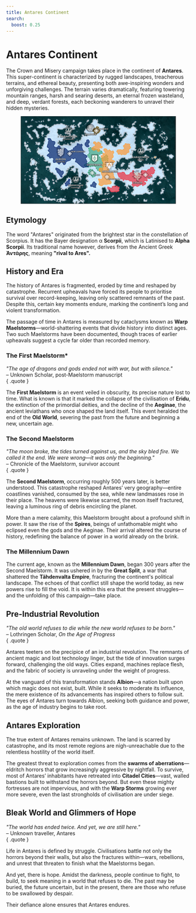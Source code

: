```yaml
---
title: Antares Continent
search:
  boost: 0.25
---
```


# Antares Continent

The Crown and Misery campaign takes place in the continent of **Antares**. This super-continent is characterized by rugged landscapes, treacherous terrains, and ethereal beauty, presenting both awe-inspiring wonders and unforgiving challenges. The terrain varies dramatically, featuring towering mountain ranges, harsh and searing deserts, an eternal frozen wasteland, and deep, verdant forests, each beckoning wanderers to unravel their hidden mysteries.

<figure markdown="span">

  ![Image title](https://raw.githubusercontent.com/Eschatologue/CM_wiki/main/assets/antares-map.png)

</figure>

## Etymology

The word "Antares" originated from the brightest star in the constellation of Scorpius. It has the Bayer designation α **Scorpii**, which is Latinised to **Alpha Scorpii**. Its traditional name however, derives from the Ancient Greek **Ἀντάρης**, meaning **"rival to Ares".**

## History and Era  

The history of Antares is fragmented, eroded by time and reshaped by catastrophe. Recurrent upheavals have forced its people to prioritise survival over record-keeping, leaving only scattered remnants of the past. Despite this, certain key moments endure, marking the continent’s long and violent transformation.  

The passage of time in Antares is measured by cataclysms known as **Warp Maelstorms**—world-shattering events that divide history into distinct ages. Two such Maelstorms have been documented, though traces of earlier upheavals suggest a cycle far older than recorded memory.  

### The First Maelstorm* 

*"The age of dragons and gods ended not with war, but with silence."*  
– Unknown Scholar, post-Maelstorm manuscript  
{ .quote }  

The **First Maelstorm** is an event veiled in obscurity, its precise nature lost to time. What is known is that it marked the collapse of the civilisation of **Eridu**, the extinction of the primordial deities, and the decline of the **Aeginae**, the ancient leviathans who once shaped the land itself. This event heralded the end of the **Old World**, severing the past from the future and beginning a new, uncertain age.  

### The Second Maelstorm  

*"The moon broke, the tides turned against us, and the sky bled fire. We called it the end. We were wrong—it was only the beginning."*  
– Chronicle of the Maelstorm, survivor account  
{ .quote }  

The **Second Maelstorm**, occurring roughly 500 years later, is better understood. This catastrophe reshaped Antares’ very geography—entire coastlines vanished, consumed by the sea, while new landmasses rose in their place. The heavens were likewise scarred, the moon itself fractured, leaving a luminous ring of debris encircling the planet.  

More than a mere calamity, this Maelstorm brought about a profound shift in power. It saw the rise of the **Spires**, beings of unfathomable might who eclipsed even the gods and the Aeginae. Their arrival altered the course of history, redefining the balance of power in a world already on the brink.  

### The Millennium Dawn  

The current age, known as the **Millennium Dawn**, began 300 years after the Second Maelstorm. It was ushered in by the **Great Split**, a war that shattered the **Tähdenvalta Empire**, fracturing the continent's political landscape. The echoes of that conflict still shape the world today, as new powers rise to fill the void. It is within this era that the present struggles—and the unfolding of this campaign—take place.  

## Pre-Industrial Revolution 

*"The old world refuses to die while the new world refuses to be born."*  
– Lothringen Scholar, *On the Age of Progress*  
{ .quote }  

Antares teeters on the precipice of an industrial revolution. The remnants of ancient magic and lost technology linger, but the tide of innovation surges forward, challenging the old ways. Cities expand, machines replace flesh, and the fabric of society is unraveling under the weight of progress.  

At the vanguard of this transformation stands **Albion**—a nation built upon which magic does not exist, built. While it seeks to moderate its influence, the mere existence of its advancements has inspired others to follow suit. The eyes of Antares turn towards Albion, seeking both guidance and power, as the age of industry begins to take root.  

## Antares Exploration 

The true extent of Antares remains unknown. The land is scarred by catastrophe, and its most remote regions are nigh-unreachable due to the relentless hostility of the world itself.  

The greatest threat to exploration comes from the **swarms of aberrations**—eldritch horrors that grow increasingly aggressive by nightfall. To survive, most of Antares’ inhabitants have retreated into **Citadel Cities**—vast, walled bastions built to withstand the horrors beyond. But even these mighty fortresses are not impervious, and with the **Warp Storms** growing ever more severe, even the last strongholds of civilisation are under siege.  

## Bleak World and Glimmers of Hope  

*"The world has ended twice. And yet, we are still here."*  
– Unknown traveller, Antares  
{ .quote }  

Life in Antares is defined by struggle. Civilisations battle not only the horrors beyond their walls, but also the fractures within—wars, rebellions, and unrest that threaten to finish what the Maelstorms began.  

And yet, there is hope. Amidst the darkness, people continue to fight, to build, to seek meaning in a world that refuses to die. The past may be buried, the future uncertain, but in the present, there are those who refuse to be swallowed by despair.  

Their defiance alone ensures that Antares endures.